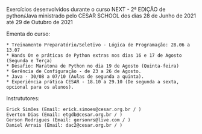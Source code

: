 Exercícios desenvolvidos durante o curso NEXT - 2ª EDIÇÃO de python/Java 
ministrado pelo CESAR SCHOOL dos dias 28 de Junho de 2021 até 29 de Outubro de 2021

Ementa do curso:

    * Treinamento Preparatório/Seletivo - Lógica de Programação: 28.06 a 13.07
    * Hands On e práticas de Python extras nos dias 16 e 17 de Agosto (Segunda e Terça)
    * Desafio: Maratona de Python no dia 19 de Agosto (Quinta-feira) 
    * Gerência de Configuração - de 23 a 26 de Agosto.
    * Java - 30/08 a 07/10 (Aulas de segunda a quinta).
    * Experiência prática CESAR - 18.10 a 29.10 (De segunda a sexta, opcional para os alunos).


Instrututores:

    Erick Simões (Email: erick.simoes@cesar.org.br / )
    Everton Dias (Email: etgdb@cesar.org.br / )
    Gerson Rodrigues (Email: gersonrs@live.com / )
    Daniel Arrais (Email: dac2@cesar.org.br / )
